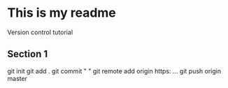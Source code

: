 # This is my readme 
Version control tutorial 

## Section 1
git init
git add .
git commit "   "
git remote add origin https: ...
git push origin master 
